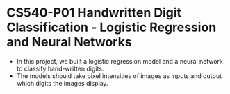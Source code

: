 # CS540-P01 Handwritten Digit Classification - Logistic Regression and Neural Networks

- In this project, we built a logistic regression model and a neural network to classify hand-written digits. 
- The models should take pixel intensities of images as inputs and output which digits the images display.
